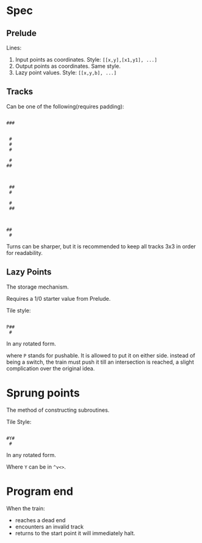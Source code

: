 # Spec

## Prelude

Lines:
1. Input points as coordinates. Style: `[[x,y],[x1,y1], ...]`
2. Output points as coordinates. Same style.
3. Lazy point values. Style: `[[x,y,b], ...]`

## Tracks

Can be one of the following(requires padding):
```
    
### 
   
```

```
 # 
 # 
 # 
```

```
 # 
## 
   
```

```
   
 ##
 # 
```

```
 # 
 ##
   
```

```
   
## 
 # 
```

Turns can be sharper, but it is recommended to keep all tracks 3x3 in order for readability.

## Lazy Points

The storage mechanism.

Requires a 1/0 starter value from Prelude.

Tile style:
```
 
P##
 #
```
In any rotated form.

where `P` stands for pushable. It is allowed to put it on either side. instead of being a switch, the train must push it till an intersection is reached, a slight complication over the original idea.

# Sprung points

The method of constructing subroutines.

Tile Style:
```

#Y#
 # 
```
In any rotated form.

Where `Y` can be in `^v<>`.

# Program end

When the train:
- reaches a dead end
- encounters an invalid track
- returns to the start point
it will immediately halt. 

 
